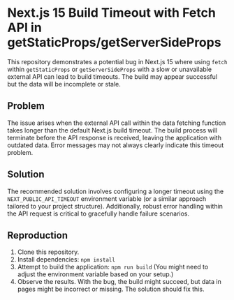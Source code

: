 # Next.js 15 Build Timeout with Fetch API in getStaticProps/getServerSideProps

This repository demonstrates a potential bug in Next.js 15 where using `fetch` within `getStaticProps` or `getServerSideProps` with a slow or unavailable external API can lead to build timeouts.  The build may appear successful but the data will be incomplete or stale.

## Problem
The issue arises when the external API call within the data fetching function takes longer than the default Next.js build timeout. The build process will terminate before the API response is received, leaving the application with outdated data.  Error messages may not always clearly indicate this timeout problem.

## Solution
The recommended solution involves configuring a longer timeout using the `NEXT_PUBLIC_API_TIMEOUT` environment variable (or a similar approach tailored to your project structure). Additionally, robust error handling within the API request is critical to gracefully handle failure scenarios.

## Reproduction
1. Clone this repository.
2. Install dependencies: `npm install`
3. Attempt to build the application: `npm run build` (You might need to adjust the environment variable based on your setup.)
4. Observe the results.  With the bug, the build might succeed, but data in pages might be incorrect or missing.  The solution should fix this.
